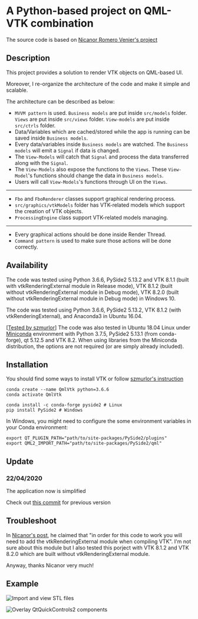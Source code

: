 # A Python-based project on QML-VTK combination

The source code is based on [Nicanor Romero Venier's project](https://github.com/nicanor-romero/QtVtk)

## Description

This project provides a solution to render VTK objects on QML-based UI.

Moreover, I re-organize the architecture of the code and make it simple and scalable.

The architecture can be described as below:

- `MVVM pattern` is used. `Business models` are put inside `src/models` folder. `Views` are put inside `src/views` folder. `View-models` are put inside `src/ctrls` folder.
- Data/Variables which are cached/stored while the app is running can be saved inside `Business models`.
- Every data/variables inside `Business models` are watched. The `Business models` will emit a `Signal` if data is changed.
- The `View-Models` will catch that `Signal` and process the data transferred along with the `Signal`.
- The `View-Models` also expose the functions to the `Views`. These `View-Model`'s functions should change the data in `Business models`.
- Users will call `View-Models`'s functions through UI on the `Views`.
---
- `Fbo` and `FboRenderer` classes support graphical rendering process.
- `src/graphics/vtkModels` folder has VTK-related models which support the creation of VTK objects.
- `ProcessingEngine` class support VTK-related models managing.
---
- Every graphical actions should be done inside Render Thread.
- `Command pattern` is used to make sure those actions will be done correctly.

## Availability

The code was tested using Python 3.6.6, PySide2 5.13.2 and VTK 8.1.1 (built with vtkRenderingExternal module in Release mode), VTK 8.1.2 (built without vtkRenderingExternal module in Debug mode), VTK 8.2.0 (built without vtkRenderingExternal module in Debug mode) in Windows 10.

The code was tested using Python 3.6.6, PySide2 5.13.2, VTK 8.1.2 (with vtkRenderingExternal), and Anaconda3 in Ubuntu 16.04.

[[Tested by szmurlor](https://github.com/szmurlor/QtVTK-Py)] The code was also tested in Ubuntu 18.04 Linux under [Miniconda](https://docs.conda.io/en/latest/miniconda.html) environment with Python 3.7.5, PySide2 5.13.1 (from conda-forge), qt 5.12.5 and VTK 8.2. When using libraries from the Miniconda distribution, the options are not required (or are simply already included).

## Installation

You should find some ways to install VTK or follow [szmurlor's instruction](https://github.com/szmurlor/QtVTK-Py)

```shell
conda create --name QmlVtk python=3.6.6
conda activate QmlVtk

conda install -c conda-forge pyside2 # Linux
pip install PySide2 # Windows
```

In Windows, you might need to configure the some environment variables in your Conda environment:

```shell
export QT_PLUGIN_PATH="path/to/site-packages/PySide2/plugins"
export QML2_IMPORT_PATH="path/to/site-packages/PySide2/qml"
```

## Update

### 22/04/2020

The application now is simplified

Check out [this commit](https://github.com/dao-duc-tung/QtVTK-Py/commit/5d70062b1a931dabef072d4f4e58a73e9828f830) for previous version

## Troubleshoot

In [Nicanor's post](https://medium.com/bq-engineering/integrating-qtquickcontrols-2-with-vtk-df54bbb99de3), he claimed that "in order for this code to work you will need to add the vtkRenderingExternal module when compiling VTK". I'm not sure about this module but I also tested this porject with VTK 8.1.2 and VTK 8.2.0 which are built without vtkRenderingExternal module.

Anyway, thanks Nicanor very much!

## Example

![Import and view STL files](resources/QmlVtk_1.gif "Import and view STL files")

![Overlay QtQuickControls2 components](resources/QmlVtk_2.gif "Overlay QtQuickControls2 components")
